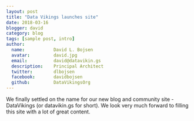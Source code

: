 ```yaml
---
layout: post
title: "Data Vikings launches site"
date: 2018-03-16
blogger: david
category: blog
tags: [sample post, intro]
author:
  name:           David L. Bojsen
  avatar:         david.jpg
  email:          david@datavikin.gs
  description:    Principal Architect
  twitter:        dlbojsen
  facebook:       davidbojsen
  github:         DataVikingsOrg   
---
```


We finally settled on the name for our new blog and community site - DataVikings (or datavikin.gs for short).
We look very much forward to filling this site with a lot of great content.
